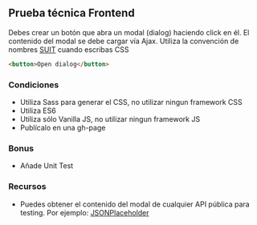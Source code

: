 ## Prueba técnica Frontend
Debes crear un botón que abra un modal (dialog) haciendo click en él. El contenido del modal se debe cargar vía Ajax.
Utiliza la convención de nombres [SUIT](https://suitcss.github.io/) cuando escribas CSS

```html
<button>Open dialog</button>
```

### Condiciones
* Utiliza Sass para generar el CSS, no utilizar ningun framework CSS
* Utiliza ES6
* Utiliza sólo Vanilla JS, no utilizar ningun framework JS
* Publícalo en una gh-page

### Bonus
* Añade Unit Test

### Recursos
* Puedes obtener el contenido del modal de cualquier API pública para testing. Por ejemplo: [JSONPlaceholder](https://jsonplaceholder.typicode.com/)

